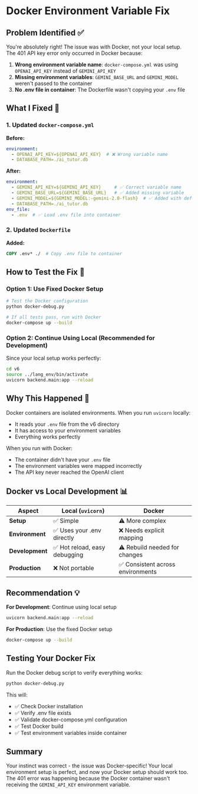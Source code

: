 # Docker Environment Variable Fix

## Problem Identified ✅

You're absolutely right! The issue was with Docker, not your local setup. The 401 API key error only occurred in Docker because:

1. **Wrong environment variable name**: `docker-compose.yml` was using `OPENAI_API_KEY` instead of `GEMINI_API_KEY`
2. **Missing environment variables**: `GEMINI_BASE_URL` and `GEMINI_MODEL` weren't passed to the container
3. **No .env file in container**: The Dockerfile wasn't copying your `.env` file

## What I Fixed 🔧

### 1. Updated `docker-compose.yml`
**Before:**
```yaml
environment:
  - OPENAI_API_KEY=${OPENAI_API_KEY}  # ❌ Wrong variable name
  - DATABASE_PATH=./ai_tutor.db
```

**After:**
```yaml
environment:
  - GEMINI_API_KEY=${GEMINI_API_KEY}     # ✅ Correct variable name
  - GEMINI_BASE_URL=${GEMINI_BASE_URL}   # ✅ Added missing variable
  - GEMINI_MODEL=${GEMINI_MODEL:-gemini-2.0-flash}  # ✅ Added with default
  - DATABASE_PATH=./ai_tutor.db
env_file:
  - .env  # ✅ Load .env file into container
```

### 2. Updated `Dockerfile`
**Added:**
```dockerfile
COPY .env* ./  # Copy .env file to container
```

## How to Test the Fix 🧪

### Option 1: Use Fixed Docker Setup
```bash
# Test the Docker configuration
python docker-debug.py

# If all tests pass, run with Docker
docker-compose up --build
```

### Option 2: Continue Using Local (Recommended for Development)
Since your local setup works perfectly:
```bash
cd v6
source ../lang_env/bin/activate
uvicorn backend.main:app --reload
```

## Why This Happened 🤔

Docker containers are isolated environments. When you run `uvicorn` locally:
- It reads your `.env` file from the v6 directory
- It has access to your environment variables
- Everything works perfectly

When you run with Docker:
- The container didn't have your `.env` file
- The environment variables were mapped incorrectly
- The API key never reached the OpenAI client

## Docker vs Local Development 📊

| Aspect | Local (`uvicorn`) | Docker |
|--------|------------------|---------|
| **Setup** | ✅ Simple | ⚠️ More complex |
| **Environment** | ✅ Uses your .env directly | ❌ Needs explicit mapping |
| **Development** | ✅ Hot reload, easy debugging | ⚠️ Rebuild needed for changes |
| **Production** | ❌ Not portable | ✅ Consistent across environments |

## Recommendation 💡

**For Development**: Continue using local setup
```bash
uvicorn backend.main:app --reload
```

**For Production**: Use the fixed Docker setup
```bash
docker-compose up --build
```

## Testing Your Docker Fix

Run the Docker debug script to verify everything works:
```bash
python docker-debug.py
```

This will:
- ✅ Check Docker installation
- ✅ Verify .env file exists
- ✅ Validate docker-compose.yml configuration
- ✅ Test Docker build
- ✅ Test environment variables inside container

## Summary

Your instinct was correct - the issue was Docker-specific! Your local environment setup is perfect, and now your Docker setup should work too. The 401 error was happening because the Docker container wasn't receiving the `GEMINI_API_KEY` environment variable. 